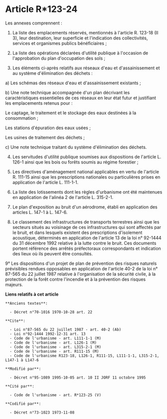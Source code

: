 # Article R*123-24

Les annexes comprennent :

1. La liste des emplacements réservés, mentionnés à l'article R. 123-18 (II 3), leur destination, leur superficie et
l'indication des collectivités, services et organismes publics bénéficiaires ;

2. La liste des opérations déclarées d'utilité publique à l'occasion de l'approbation du plan d'occupation des sols ;

3. Les éléments ci-après relatifs aux réseaux d'eau et d'assainissement et au système d'élimination des déchets :

a) Les schémas des réseaux d'eau et d'assainissement existants ;

b) Une note technique accompagnée d'un plan décrivant les caractéristiques essentielles de ces réseaux en leur état futur et
justifiant les emplacements retenus pour :

Le captage, le traitement et le stockage des eaux destinées à la consommation ;

Les stations d'épuration des eaux usées ;

Les usines de traitement des déchets ;

c) Une note technique traitant du système d'élimination des déchets.

4. Les servitudes d'utilité publique soumises aux dispositions de l'article L. 126-1 ainsi que les bois ou forêts soumis au
régime forestier ;

5. Les directives d'aménagement national applicables en vertu de l'article R. 111-15 ainsi que les prescriptions nationales
ou particulières prises en application de l'article L. 111-1-1.

6. La liste des lotissements dont les règles d'urbanisme ont été maintenues en application de l'alinéa 2 de l'article L.
315-2-1.

7. Le plan d'exposition au bruit d'un aérodrome, établi en application des articles L. 147-1 à L. 147-6.

8. Le classement des infrastructures de transports terrestres ainsi que les secteurs situés au voisinage de ces
infrastructures qui sont affectés par le bruit, et dans lesquels existent des prescriptions d'isolement acoustique,
déterminés en application de l'article 13 de la loi n° 92-1444 du 31 décembre 1992 relative à la lutte contre le bruit. Ces
documents portent référence des arrêtés préfectoraux correspondants et indication des lieux où ils peuvent être consultés.

9° Les dispositions d'un projet de plan de prévention des risques naturels prévisibles rendues opposables en application de
l'article 40-2 de la loi n° 87-565 du 22 juillet 1987 relative à l'organisation de la sécurité civile, à la protection de la
forêt contre l'incendie et à la prévention des risques majeurs.

**Liens relatifs à cet article**

	**Anciens textes**:

	  - Décret n°70-1016 1970-10-28 art. 22

	**Cite**:

	  - Loi n°87-565 du 22 juillet 1987 - art. 40-2 (Ab)
	  - Loi n°92-1444 1992-12-31 art. 13
	  - Code de l'urbanisme - art. L111-1-1 (M)
	  - Code de l'urbanisme - art. L126-1 (M)
	  - Code de l'urbanisme - art. L315-2-1 (M)
	  - Code de l'urbanisme - art. R111-15 (M)
	  - Code de l'urbanisme R123-18, L126-1, R111-15, L111-1-1, L315-2-1, L147-1 à L147-6

	**Modifié par**:

	  - Décret n°95-1089 1995-10-05 art. 10 II JORF 11 octobre 1995

	**Cité par**:

	  - Code de l'urbanisme - art. R*123-25 (V)

	**Codifié par**:

	  - Décret n°73-1023 1973-11-08
